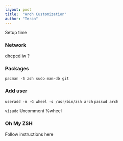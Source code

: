 ```yaml
---
layout: post
title:  "Arch Customization"
author: "Teran"
---
```


Setup time

### Network
dhcpcd
iw
?

### Packages
`pacman -S zsh sudo man-db git`

### Add user
`useradd -m -G wheel -s /usr/bin/zsh arch`
`passwd arch`

`visudo` Uncomment %wheel

### Oh My ZSH
Follow instructions here

